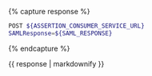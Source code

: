 {% capture response %}
```bash
POST ${ASSERTION_CONSUMER_SERVICE_URL}
SAMLResponse=${SAML_RESPONSE}
```
{% endcapture %}
<div markdown="1" data-example="response" class="markdown">
{{ response | markdownify }}
</div>